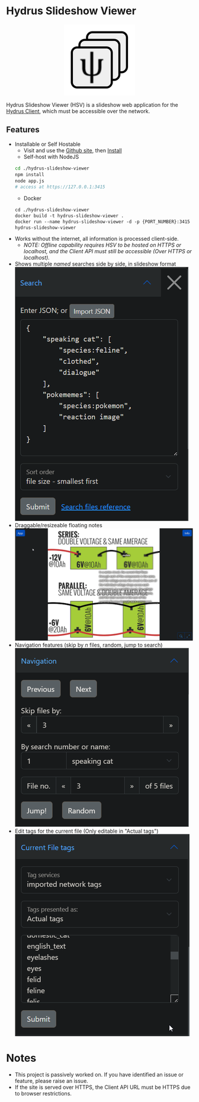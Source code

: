 # Hydrus Slideshow Viewer
<p align="center">
  <img src="icons/android-chrome-192x192.png" />
</p>

Hydrus Slideshow Viewer (HSV) is a slideshow web application for the [Hydrus Client](https://github.com/hydrusnetwork/hydrus), which must be accessible over the network.

## Features
- Installable or Self Hostable
    - Visit and use the [Github site](https://mruac.github.io/hydrus-slideshow-viewer), then [Install](https://developer.mozilla.org/en-US/docs/Web/Progressive_web_apps/Guides/Installing#installing_pwas)
    - Self-host with NodeJS
    ```bash
    cd ./hydrus-slideshow-viewer
    npm install
    node app.js
    # access at https://127.0.0.1:3415
    ```
    - Docker
    ```docker
    cd ./hydrus-slideshow-viewer
    docker build -t hydrus-slideshow-viewer .
    docker run --name hydrus-slideshow-viewer -d -p {PORT_NUMBER}:3415 hydrus-slideshow-viewer
    ```
- Works without the internet, all information is processed client-side.
  - _NOTE: Offline capability requires HSV to be hosted on HTTPS or localhost, and the Client API must still be accessible (Over HTTPS or localhost)._
- Shows multiple _named_ searches side by side, in slideshow format  
  ![](md_images/image-1.png)
- Draggable/resizeable floating notes  
  ![](md_images/image.png)
- Navigation features (skip by _n_ files, random, jump to search)  
  ![](md_images/image-2.png)
- Edit tags for the current file (Only editable in "Actual tags")  
  ![](md_images/image-3.png)

# Notes
- This project is passively worked on. If you have identified an issue or feature, please raise an issue.
- If the site is served over HTTPS, the Client API URL must be HTTPS due to browser restrictions.